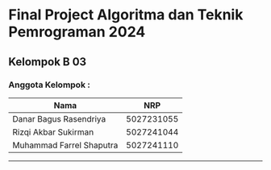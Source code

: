 # Final Project Algoritma dan Teknik Pemrograman 2024
## Kelompok B 03
### Anggota Kelompok :
|             Nama              |     NRP    |
|-------------------------------|------------|
| Danar Bagus Rasendriya        | 5027231055 |
| Rizqi Akbar Sukirman          | 5027241044 |
| Muhammad Farrel Shaputra      | 5027241110 |

***
